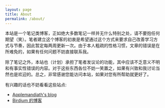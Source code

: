 ```yaml
---
layout: page
title: About
permalink: /about/
---
```


本站是一个笔记类博客，正如绝大多数笔记一样并无什么特别之处，请不要抱任何期望（笑）。笔者建立这个博客的初衷是希望通过这个方式来要求自己改善学习方式与节奏，因此暂定每两周更新一次。由于本人粗疏的性格习惯，文章的错误是在所难免的，如果有任何问题不妨直接联系我。

除了笔记之外，本站也（计划）承担了笔者发议论的功能，其中应该不乏意义不明和有事实性错误的内容。对于这些东西各位不妨一笑置之，如果有兴致和我讨论当然也是欢迎的。总之，非常感谢您能访问本站，如果对您有所帮助就更好了。

有兴趣的话也不妨看看这些站点:

- [Applemandiath's blog](https://applewonder.github.io/)
- [Birdium 的博客](https://birdium.github.io/)
